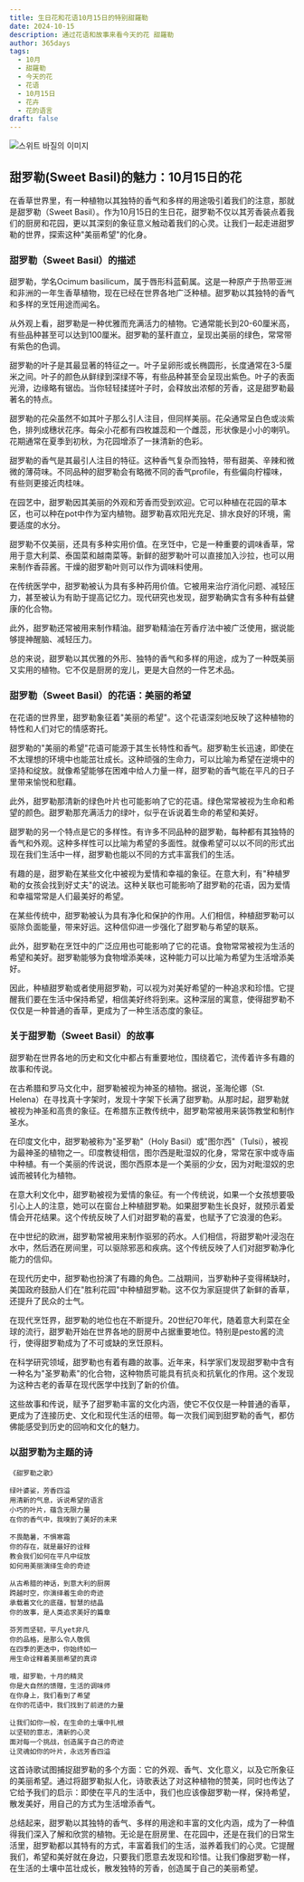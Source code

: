 ```yaml
---
title: 生日花和花语10月15日的特别甜羅勒
date: 2024-10-15
description: 通过花语和故事来看今天的花 甜羅勒
author: 365days
tags:
  - 10月
  - 甜羅勒
  - 今天的花
  - 花语
  - 10月15日
  - 花卉
  - 花的语言
draft: false
---
```


![스위트 바질의 이미지](https://cdn.pixabay.com/photo/2017/09/19/16/34/plant-2765798_1280.jpg#center)


## 甜罗勒(Sweet Basil)的魅力：10月15日的花

在香草世界里，有一种植物以其独特的香气和多样的用途吸引着我们的注意，那就是甜罗勒（Sweet Basil）。作为10月15日的生日花，甜罗勒不仅以其芳香装点着我们的厨房和花园，更以其深刻的象征意义触动着我们的心灵。让我们一起走进甜罗勒的世界，探索这种"美丽希望"的化身。

### 甜罗勒（Sweet Basil）的描述

甜罗勒，学名Ocimum basilicum，属于唇形科蓝蓟属。这是一种原产于热带亚洲和非洲的一年生香草植物，现在已经在世界各地广泛种植。甜罗勒以其独特的香气和多样的烹饪用途而闻名。

从外观上看，甜罗勒是一种优雅而充满活力的植物。它通常能长到20-60厘米高，有些品种甚至可以达到100厘米。甜罗勒的茎秆直立，呈现出美丽的绿色，常常带有紫色的色调。

甜罗勒的叶子是其最显著的特征之一。叶子呈卵形或长椭圆形，长度通常在3-5厘米之间。叶子的颜色从鲜绿到深绿不等，有些品种甚至会呈现出紫色。叶子的表面光滑，边缘略有锯齿。当你轻轻揉搓叶子时，会释放出浓郁的芳香，这是甜罗勒最著名的特点。

甜罗勒的花朵虽然不如其叶子那么引人注目，但同样美丽。花朵通常呈白色或淡紫色，排列成穗状花序。每朵小花都有四枚雄蕊和一个雌蕊，形状像是小小的喇叭。花期通常在夏季到初秋，为花园增添了一抹清新的色彩。

甜罗勒的香气是其最引人注目的特征。这种香气复杂而独特，带有甜美、辛辣和微微的薄荷味。不同品种的甜罗勒会有略微不同的香气profile，有些偏向柠檬味，有些则更接近肉桂味。

在园艺中，甜罗勒因其美丽的外观和芳香而受到欢迎。它可以种植在花园的草本区，也可以种在pot中作为室内植物。甜罗勒喜欢阳光充足、排水良好的环境，需要适度的水分。

甜罗勒不仅美丽，还具有多种实用价值。在烹饪中，它是一种重要的调味香草，常用于意大利菜、泰国菜和越南菜等。新鲜的甜罗勒叶可以直接加入沙拉，也可以用来制作香蒜酱。干燥的甜罗勒叶则可以作为调味料使用。

在传统医学中，甜罗勒被认为具有多种药用价值。它被用来治疗消化问题、减轻压力，甚至被认为有助于提高记忆力。现代研究也发现，甜罗勒确实含有多种有益健康的化合物。

此外，甜罗勒还常被用来制作精油。甜罗勒精油在芳香疗法中被广泛使用，据说能够提神醒脑、减轻压力。

总的来说，甜罗勒以其优雅的外形、独特的香气和多样的用途，成为了一种既美丽又实用的植物。它不仅是厨房的宠儿，更是大自然的一件艺术品。

### 甜罗勒（Sweet Basil）的花语：美丽的希望

在花语的世界里，甜罗勒象征着"美丽的希望"。这个花语深刻地反映了这种植物的特性和人们对它的情感寄托。

甜罗勒的"美丽的希望"花语可能源于其生长特性和香气。甜罗勒生长迅速，即使在不太理想的环境中也能茁壮成长。这种顽强的生命力，可以比喻为希望在逆境中的坚持和绽放。就像希望能够在困难中给人力量一样，甜罗勒的香气能在平凡的日子里带来愉悦和慰藉。

此外，甜罗勒那清新的绿色叶片也可能影响了它的花语。绿色常常被视为生命和希望的颜色。甜罗勒那充满活力的绿叶，似乎在诉说着生命的希望和美好。

甜罗勒的另一个特点是它的多样性。有许多不同品种的甜罗勒，每种都有其独特的香气和外观。这种多样性可以比喻为希望的多面性。就像希望可以以不同的形式出现在我们生活中一样，甜罗勒也能以不同的方式丰富我们的生活。

有趣的是，甜罗勒在某些文化中被视为爱情和幸福的象征。在意大利，有"种植罗勒的女孩会找到好丈夫"的说法。这种关联也可能影响了甜罗勒的花语，因为爱情和幸福常常是人们最美好的希望。

在某些传统中，甜罗勒被认为具有净化和保护的作用。人们相信，种植甜罗勒可以驱除负面能量，带来好运。这种信仰进一步强化了甜罗勒与希望的联系。

此外，甜罗勒在烹饪中的广泛应用也可能影响了它的花语。食物常常被视为生活的希望和美好。甜罗勒能够为食物增添美味，这种能力可以比喻为希望为生活增添美好。

因此，种植甜罗勒或者使用甜罗勒，可以视为对美好希望的一种追求和珍惜。它提醒我们要在生活中保持希望，相信美好终将到来。这种深层的寓意，使得甜罗勒不仅仅是一种普通的香草，更成为了一种生活态度的象征。

### 关于甜罗勒（Sweet Basil）的故事

甜罗勒在世界各地的历史和文化中都占有重要地位，围绕着它，流传着许多有趣的故事和传说。

在古希腊和罗马文化中，甜罗勒被视为神圣的植物。据说，圣海伦娜（St. Helena）在寻找真十字架时，发现十字架下长满了甜罗勒。从那时起，甜罗勒就被视为神圣和高贵的象征。在希腊东正教传统中，甜罗勒常被用来装饰教堂和制作圣水。

在印度文化中，甜罗勒被称为"圣罗勒"（Holy Basil）或"图尔西"（Tulsi），被视为最神圣的植物之一。印度教徒相信，图尔西是毗湿奴的化身，常常在家中或寺庙中种植。有一个美丽的传说说，图尔西原本是一个美丽的少女，因为对毗湿奴的忠诚而被转化为植物。

在意大利文化中，甜罗勒被视为爱情的象征。有一个传统说，如果一个女孩想要吸引心上人的注意，她可以在窗台上种植甜罗勒。如果甜罗勒生长良好，就预示着爱情会开花结果。这个传统反映了人们对甜罗勒的喜爱，也赋予了它浪漫的色彩。

在中世纪的欧洲，甜罗勒常被用来制作驱邪的药水。人们相信，将甜罗勒叶浸泡在水中，然后洒在房间里，可以驱除邪恶和疾病。这个传统反映了人们对甜罗勒净化能力的信仰。

在现代历史中，甜罗勒也扮演了有趣的角色。二战期间，当罗勒种子变得稀缺时，美国政府鼓励人们在"胜利花园"中种植甜罗勒。这不仅为家庭提供了新鲜的香草，还提升了民众的士气。

在现代烹饪界，甜罗勒的地位也在不断提升。20世纪70年代，随着意大利菜在全球的流行，甜罗勒开始在世界各地的厨房中占据重要地位。特别是pesto酱的流行，使得甜罗勒成为了不可或缺的烹饪原料。

在科学研究领域，甜罗勒也有着有趣的故事。近年来，科学家们发现甜罗勒中含有一种名为"圣罗勒素"的化合物，这种物质可能具有抗炎和抗氧化的作用。这个发现为这种古老的香草在现代医学中找到了新的价值。

这些故事和传说，赋予了甜罗勒丰富的文化内涵，使它不仅仅是一种普通的香草，更成为了连接历史、文化和现代生活的纽带。每一次我们闻到甜罗勒的香气，都仿佛能感受到历史的回响和文化的魅力。

### 以甜罗勒为主题的诗


```
《甜罗勒之歌》

绿叶婆娑，芳香四溢
用清新的气息，诉说希望的语言
小巧的叶片，蕴含无限力量
在你的香气中，我嗅到了美好的未来

不畏酷暑，不惧寒霜
你的存在，就是最好的诠释
教会我们如何在平凡中绽放
如何用美丽演绎生命的奇迹

从古希腊的神话，到意大利的厨房
跨越时空，你演绎着生命的奇迹
承载着文化的底蕴，智慧的结晶
你的故事，是人类追求美好的篇章

芬芳而坚韧，平凡yet非凡
你的品格，是那么令人敬佩
在四季的更迭中，你始终如一
用生命诠释着美丽希望的真谛

哦，甜罗勒，十月的精灵
你是大自然的馈赠，生活的调味师
在你身上，我们看到了希望
在你的花语中，我们找到了前进的力量

让我们如你一般，在生命的土壤中扎根
以坚韧的意志，清新的心灵
面对每一个挑战，创造属于自己的奇迹
让灵魂如你的叶片，永远芳香四溢
```

这首诗歌试图捕捉甜罗勒的多个方面：它的外观、香气、文化意义，以及它所象征的美丽希望。通过将甜罗勒拟人化，诗歌表达了对这种植物的赞美，同时也传达了它给予我们的启示：即使在平凡的生活中，我们也应该像甜罗勒一样，保持希望，散发美好，用自己的方式为生活增添香气。

总结起来，甜罗勒以其独特的香气、多样的用途和丰富的文化内涵，成为了一种值得我们深入了解和欣赏的植物。无论是在厨房里、在花园中，还是在我们的日常生活里，甜罗勒都以其特有的方式，丰富着我们的生活，滋养着我们的心灵。它提醒我们，希望和美好就在身边，只要我们愿意去发现和珍惜。让我们像甜罗勒一样，在生活的土壤中茁壮成长，散发独特的芳香，创造属于自己的美丽希望。


